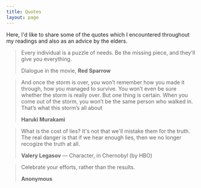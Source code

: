 ```yaml
---
title: Quotes
layout: page
---
```


Here, I'd like to share some of the quotes which I encountered throughout my readings and also as an advice by the elders.

> Every individual is a puzzle of needs. Be the missing piece, and they'll give you everything.
>
> <footer>Dialogue in the movie, <strong>Red Sparrow</strong></footer>

> And once the storm is over, you won’t remember how you made it through, how you managed to survive. You won’t even be sure whether the storm is really over. But one thing is certain. When you come out of the storm, you won’t be the same person who walked in. That’s what this storm’s all about
>
> <footer><strong>Haruki Murakami</strong></footer>

> What is the cost of lies? It's not that we'll mistake them for the truth. The real danger is that if we hear enough lies, then we no longer recogize the truth at all.
>
> <footer><strong>Valery Legasov</strong> &mdash; Character, in Chernobyl (by HBO)</footer>

> Celebrate your efforts, rather than the results. 
>
> <footer><strong>Anonymous</strong></footer>
